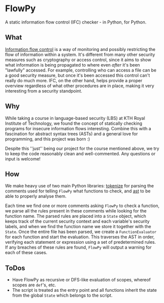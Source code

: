 # FlowPy
A static information flow control (IFC) checker - in Python, for Python.

## What
[Information flow control](https://en.wikipedia.org/wiki/Information_flow_(information_theory)) is a way of monitoring and possibly restricting the flow of information within a system. It's different from many other security measures such as cryptography or access control, since it aims to show what information is being propagated to where even *after* it's been "lawfully" accessed. For example, controlling who can access a file can be a good security measure, but once it's been accessed this control can't really do much more. IFC, on the other hand, helps provide a proper overview regardless of what other procedures are in place, making it very interesting from a security standpoint.

## Why
While taking a course in language-based security (LBS) at KTH Royal Institute of Technology, we found the concept of statically checking programs for insecure information flows interesting. Combine this with a fascination for abstract syntax trees (ASTs) and a general love for programming, and this project was born :)

Despite this ''just'' being our project for the course mentioned above, we try to keep the code reasonably clean and well-commented. Any questions or input is welcome!

## How
We make heavy use of two main Python libraries: [tokenize](https://docs.python.org/3/library/tokenize.html) for parsing the comments used for telling `FlowPy` what functions to check, and [ast](https://docs.python.org/3/library/ast.html) to be able to properly analyse them.

Each time we find one or more comments asking `FlowPy` to check a function, we parse all the rules present in these comments while looking for the function name. The parsed rules are placed into a `State` object, which keeps track of the current security context and each variable's security labels, and when we find the function name we store it together with the `State`. Once the entire file has been parsed, we create a `FunctionEvaluator` for each function and start the evaluation. This traverses the AST in order, verifying each statement or expression using a set of predetermined rules. If any breaches of these rules are found, `FlowPy` will output a warning for each of these cases.

## ToDos

- Have FlowPy as recursive or DFS-like evaluation of scopes, whereof scopes are `def`'s, etc.
- The script is treated as the entry point and all functions inherit the state from the 
global `State` which belongs to the script.
